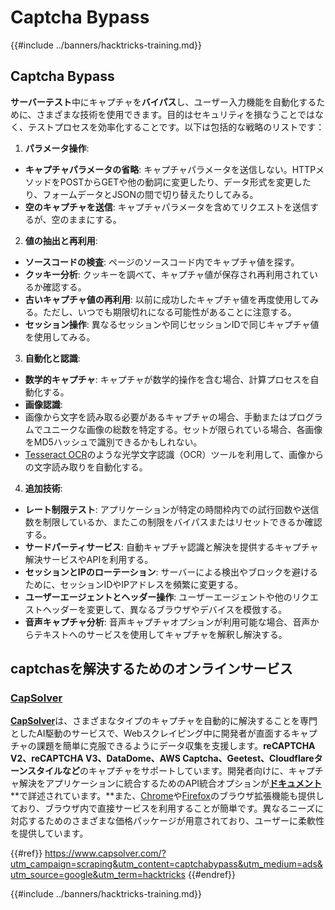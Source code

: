# Captcha Bypass

{{#include ../banners/hacktricks-training.md}}

## Captcha Bypass

**サーバーテスト**中にキャプチャを**バイパス**し、ユーザー入力機能を自動化するために、さまざまな技術を使用できます。目的はセキュリティを損なうことではなく、テストプロセスを効率化することです。以下は包括的な戦略のリストです：

1. **パラメータ操作**:
- **キャプチャパラメータの省略**: キャプチャパラメータを送信しない。HTTPメソッドをPOSTからGETや他の動詞に変更したり、データ形式を変更したり、フォームデータとJSONの間で切り替えたりしてみる。
- **空のキャプチャを送信**: キャプチャパラメータを含めてリクエストを送信するが、空のままにする。
2. **値の抽出と再利用**:
- **ソースコードの検査**: ページのソースコード内でキャプチャ値を探す。
- **クッキー分析**: クッキーを調べて、キャプチャ値が保存され再利用されているか確認する。
- **古いキャプチャ値の再利用**: 以前に成功したキャプチャ値を再度使用してみる。ただし、いつでも期限切れになる可能性があることに注意する。
- **セッション操作**: 異なるセッションや同じセッションIDで同じキャプチャ値を使用してみる。
3. **自動化と認識**:
- **数学的キャプチャ**: キャプチャが数学的操作を含む場合、計算プロセスを自動化する。
- **画像認識**:
- 画像から文字を読み取る必要があるキャプチャの場合、手動またはプログラムでユニークな画像の総数を特定する。セットが限られている場合、各画像をMD5ハッシュで識別できるかもしれない。
- [Tesseract OCR](https://github.com/tesseract-ocr/tesseract)のような光学文字認識（OCR）ツールを利用して、画像からの文字読み取りを自動化する。
4. **追加技術**:
- **レート制限テスト**: アプリケーションが特定の時間枠内での試行回数や送信数を制限しているか、またこの制限をバイパスまたはリセットできるか確認する。
- **サードパーティサービス**: 自動キャプチャ認識と解決を提供するキャプチャ解決サービスやAPIを利用する。
- **セッションとIPのローテーション**: サーバーによる検出やブロックを避けるために、セッションIDやIPアドレスを頻繁に変更する。
- **ユーザーエージェントとヘッダー操作**: ユーザーエージェントや他のリクエストヘッダーを変更して、異なるブラウザやデバイスを模倣する。
- **音声キャプチャ分析**: 音声キャプチャオプションが利用可能な場合、音声からテキストへのサービスを使用してキャプチャを解釈し解決する。

## captchasを解決するためのオンラインサービス

### [CapSolver](https://www.capsolver.com/?utm_source=google&utm_medium=ads&utm_campaign=scraping&utm_term=hacktricks&utm_content=captchabypass)

[**CapSolver**](https://www.capsolver.com/?utm_source=google&utm_medium=ads&utm_campaign=scraping&utm_term=hacktricks&utm_content=captchabypass)は、さまざまなタイプのキャプチャを自動的に解決することを専門としたAI駆動のサービスで、Webスクレイピング中に開発者が直面するキャプチャの課題を簡単に克服できるようにデータ収集を支援します。**reCAPTCHA V2、reCAPTCHA V3、DataDome、AWS Captcha、Geetest、Cloudflareターンスタイルなど**のキャプチャをサポートしています。開発者向けに、キャプチャ解決をアプリケーションに統合するためのAPI統合オプションが[**ドキュメント**](https://docs.capsolver.com/?utm_source=github&utm_medium=banner_github&utm_campaign=fcsrv)**で詳述されています。**また、[Chrome](https://chromewebstore.google.com/detail/captcha-solver-auto-captc/pgojnojmmhpofjgdmaebadhbocahppod)や[Firefox](https://addons.mozilla.org/es/firefox/addon/capsolver-captcha-solver/)のブラウザ拡張機能も提供しており、ブラウザ内で直接サービスを利用することが簡単です。異なるニーズに対応するためのさまざまな価格パッケージが用意されており、ユーザーに柔軟性を提供しています。

{{#ref}}
https://www.capsolver.com/?utm_campaign=scraping&utm_content=captchabypass&utm_medium=ads&utm_source=google&utm_term=hacktricks
{{#endref}}

{{#include ../banners/hacktricks-training.md}}
